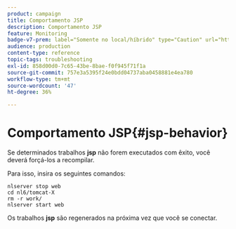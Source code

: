 ```yaml
---
product: campaign
title: Comportamento JSP
description: Comportamento JSP
feature: Monitoring
badge-v7-prem: label="Somente no local/híbrido" type="Caution" url="https://experienceleague.adobe.com/docs/campaign-classic/using/installing-campaign-classic/architecture-and-hosting-models/hosting-models-lp/hosting-models.html?lang=pt-BR" tooltip="Aplica-se somente a implantações locais e híbridas"
audience: production
content-type: reference
topic-tags: troubleshooting
exl-id: 858d00d0-7c65-43be-8bae-f0f945f71f1a
source-git-commit: 757e3a5395f24e0bdd04737aba0458881e4ea780
workflow-type: tm+mt
source-wordcount: '47'
ht-degree: 36%

---
```


# Comportamento JSP{#jsp-behavior}



Se determinados trabalhos **jsp** não forem executados com êxito, você deverá forçá-los a recompilar.

Para isso, insira os seguintes comandos:

```
nlserver stop web
cd nl6/tomcat-X
rm -r work/
nlserver start web
```

Os trabalhos **jsp** são regenerados na próxima vez que você se conectar.
